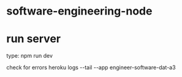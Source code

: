 # software-engineering-node

# run server

type: npm run dev

check for errors
heroku logs --tail --app engineer-software-dat-a3

